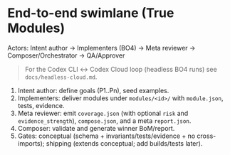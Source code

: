 # End-to-end swimlane (True Modules)

Actors: Intent author → Implementers (BO4) → Meta reviewer → Composer/Orchestrator → QA/Approver

> For the Codex CLI ↔ Codex Cloud loop (headless BO4 runs) see `docs/headless-cloud.md`.

1) Intent author: define goals (P1..Pn), seed examples.
2) Implementers: deliver modules under `modules/<id>/` with `module.json`, tests, evidence.
3) Meta reviewer: emit `coverage.json` (with optional `risk` and `evidence_strength`), `compose.json`, and a meta `report.json`.
4) Composer: validate and generate winner BoM/report.
5) Gates: conceptual (schema + invariants/tests/evidence + no cross-imports); shipping (extends conceptual; add builds/tests later).
